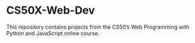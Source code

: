 # CS50X-Web-Dev
This repository contains projects from the CS50’s Web Programming with Python and JavaScript online course.
